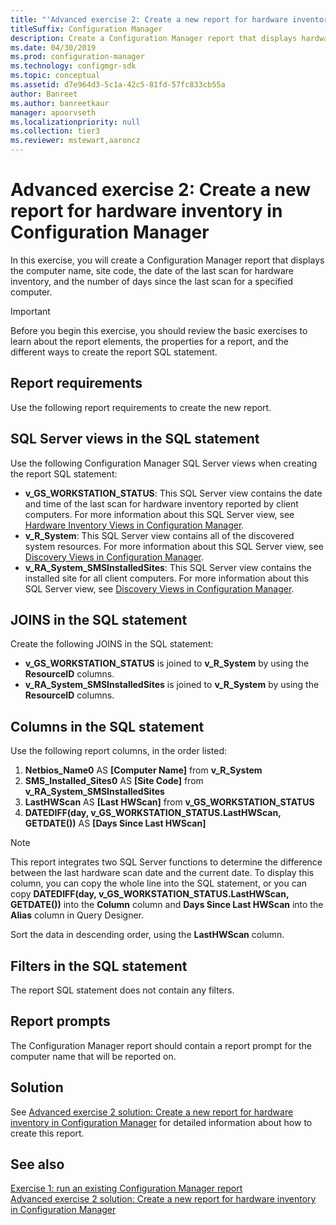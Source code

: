 ```yaml
---
title: "'Advanced exercise 2: Create a new report for hardware inventory'"
titleSuffix: Configuration Manager
description: Create a Configuration Manager report that displays hardware inventory information.
ms.date: 04/30/2019
ms.prod: configuration-manager
ms.technology: configmgr-sdk
ms.topic: conceptual
ms.assetid: d7e964d3-5c1a-42c5-81fd-57fc833cb55a
author: Banreet
ms.author: banreetkaur
manager: apoorvseth
ms.localizationpriority: null
ms.collection: tier3
ms.reviewer: mstewart,aaroncz 
---
```


# Advanced exercise 2: Create a new report for hardware inventory in Configuration Manager

In this exercise, you will create a Configuration Manager report that displays the computer name, site code, the date of the last scan for hardware inventory, and the number of days since the last scan for a specified computer.

> [!IMPORTANT]
> Before you begin this exercise, you should review the basic exercises to learn about the report elements, the properties for a report, and the different ways to create the report SQL statement.

## Report requirements

Use the following report requirements to create the new report.

## SQL Server views in the SQL statement

Use the following Configuration Manager SQL Server views when creating the report SQL statement:

- **v_GS_WORKSTATION_STATUS**: This SQL Server view contains the date and time of the last scan for hardware inventory reported by client computers. For more information about this SQL Server view, see [Hardware Inventory Views in Configuration Manager](hardware-inventory-views-configuration-manager.md).
- **v_R_System**: This SQL Server view contains all of the discovered system resources. For more information about this SQL Server view, see [Discovery Views in Configuration Manager](discovery-views-configuration-manager.md).
- **v_RA_System_SMSInstalledSites**: This SQL Server view contains the installed site for all client computers. For more information about this SQL Server view, see [Discovery Views in Configuration Manager](discovery-views-configuration-manager.md).

## JOINS in the SQL statement

Create the following JOINS in the SQL statement:

- **v_GS_WORKSTATION_STATUS** is joined to **v_R_System** by using the **ResourceID** columns.
- **v_RA_System_SMSInstalledSites** is joined to **v_R_System** by using the **ResourceID** columns.

## Columns in the SQL statement

Use the following report columns, in the order listed:

1.  **Netbios_Name0** AS **[Computer Name]** from **v_R_System**
1.  **SMS_Installed_Sites0** AS **[Site Code]** from **v_RA_System_SMSInstalledSites**
1.  **LastHWScan** AS **[Last HWScan]** from **v_GS_WORKSTATION_STATUS**
1.  **DATEDIFF(day, v_GS_WORKSTATION_STATUS.LastHWScan, GETDATE())** AS **[Days Since Last HWScan]**

> [!NOTE]
> This report integrates two SQL Server functions to determine the difference between the last hardware scan date and the current date. To display this column, you can copy the whole line into the SQL statement, or you can copy **DATEDIFF(day, v_GS_WORKSTATION_STATUS.LastHWScan, GETDATE())** into the **Column** column and **Days Since Last HWScan** into the **Alias** column in Query Designer.

Sort the data in descending order, using the **LastHWScan** column.

## Filters in the SQL statement

The report SQL statement does not contain any filters.

## Report prompts

The Configuration Manager report should contain a report prompt for the computer name that will be reported on.

## Solution

See [Advanced exercise 2 solution: Create a new report for hardware inventory in Configuration Manager](advanced-exercise-2-solution-create-new-report-hardware-inventory-configuration-manager.md) for detailed information about how to create this report.

## See also

[Exercise 1: run an existing Configuration Manager report](exercise-1-run-existing-configuration-manager-report.md)  
[Advanced exercise 2 solution: Create a new report for hardware inventory in Configuration Manager](advanced-exercise-2-solution-create-new-report-hardware-inventory-configuration-manager.md)
